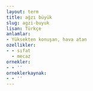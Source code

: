 ```yaml
---
layout: term
title: ağzı büyük
slug: agzi-buyuk
lisan: Türkçe
anlamlar:
- Yüksekten konuşan, hava atan
ozellikler:
- - sıfat
  - mecaz
ornekler:
- - ''
orneklerkaynak:
- - ''
---
```

